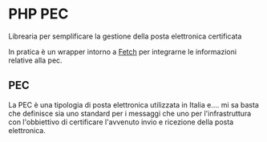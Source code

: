 # PHP PEC

Librearia per semplificare la gestione della posta elettronica certificata

In pratica è un wrapper intorno a [Fetch](https://github.com/tedious/Fetch) per
integrarne le informazioni relative alla pec.

## PEC

La PEC è una tipologia di posta elettronica utilizzata in Italia e....
mi sa basta che definisce sia uno standard per i messaggi che uno
per l'infrastruttura con l'obbiettivo di certificare l'avvenuto
invio e ricezione della posta elettronica.